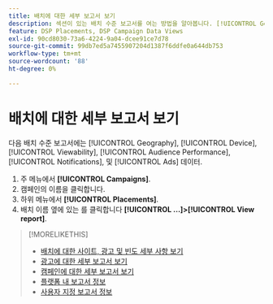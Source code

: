 ```yaml
---
title: 배치에 대한 세부 보고서 보기
description: 섹션이 있는 배치 수준 보고서를 여는 방법을 알아봅니다. [!UICONTROL Geography], [!UICONTROL Device], [!UICONTROL Viewability], [!UICONTROL Audience Performance], [!UICONTROL Notifications], 및 [!UICONTROL Ads] 데이터.
feature: DSP Placements, DSP Campaign Data Views
exl-id: 90cd8030-73a6-4224-9a04-dcee91ce7d78
source-git-commit: 99db7ed5a7455907204d1387f6ddfe0a644db753
workflow-type: tm+mt
source-wordcount: '88'
ht-degree: 0%

---
```


# 배치에 대한 세부 보고서 보기

다음 <!--legacy --> 배치 수준 보고서에는 [!UICONTROL Geography], [!UICONTROL Device], [!UICONTROL Viewability], [!UICONTROL Audience Performance], [!UICONTROL Notifications], 및 [!UICONTROL Ads] 데이터.

1. 주 메뉴에서 **[!UICONTROL Campaigns]**.
1. 캠페인의 이름을 클릭합니다.
1. 하위 메뉴에서 **[!UICONTROL Placements]**.
1. 배치 이름 옆에 있는 를 클릭합니다  **[!UICONTROL ...]>[!UICONTROL View report]**.

>[!MORELIKETHIS]
>
>* [배치에 대한 사이트, 광고 및 빈도 세부 사항 보기](/help/dsp/campaign-management/reports/placement-details-view.md)
>* [광고에 대한 세부 보고서 보기](/help/dsp/campaign-management/ads/ad-view-report.md)
>* [캠페인에 대한 세부 보고서 보기](/help/dsp/campaign-management/campaigns/campaign-view-report.md)
>* [플랫폼 내 보고서 정보](/help/dsp/campaign-management/reports/campaign-reports-about.md)
>* [사용자 지정 보고서 정보](/help/dsp/reports/report-about.md)

